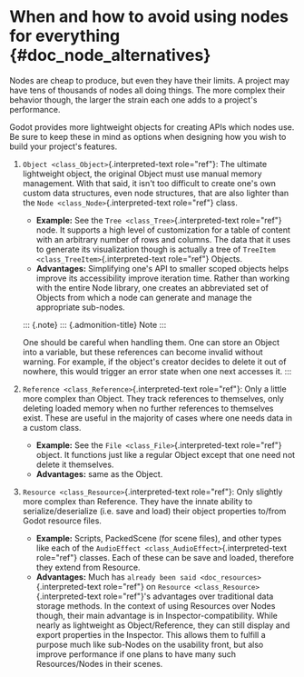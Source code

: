 When and how to avoid using nodes for everything {#doc_node_alternatives}
================================================

Nodes are cheap to produce, but even they have their limits. A project
may have tens of thousands of nodes all doing things. The more complex
their behavior though, the larger the strain each one adds to a
project\'s performance.

Godot provides more lightweight objects for creating APIs which nodes
use. Be sure to keep these in mind as options when designing how you
wish to build your project\'s features.

1.  `Object <class_Object>`{.interpreted-text role="ref"}: The ultimate
    lightweight object, the original Object must use manual memory
    management. With that said, it isn\'t too difficult to create one\'s
    own custom data structures, even node structures, that are also
    lighter than the `Node <class_Node>`{.interpreted-text role="ref"}
    class.

    -   **Example:** See the `Tree <class_Tree>`{.interpreted-text
        role="ref"} node. It supports a high level of customization for
        a table of content with an arbitrary number of rows and columns.
        The data that it uses to generate its visualization though is
        actually a tree of `TreeItem <class_TreeItem>`{.interpreted-text
        role="ref"} Objects.
    -   **Advantages:** Simplifying one\'s API to smaller scoped objects
        helps improve its accessibility improve iteration time. Rather
        than working with the entire Node library, one creates an
        abbreviated set of Objects from which a node can generate and
        manage the appropriate sub-nodes.

    ::: {.note}
    ::: {.admonition-title}
    Note
    :::

    One should be careful when handling them. One can store an Object
    into a variable, but these references can become invalid without
    warning. For example, if the object\'s creator decides to delete it
    out of nowhere, this would trigger an error state when one next
    accesses it.
    :::

2.  `Reference <class_Reference>`{.interpreted-text role="ref"}: Only a
    little more complex than Object. They track references to
    themselves, only deleting loaded memory when no further references
    to themselves exist. These are useful in the majority of cases where
    one needs data in a custom class.
    -   **Example:** See the `File <class_File>`{.interpreted-text
        role="ref"} object. It functions just like a regular Object
        except that one need not delete it themselves.
    -   **Advantages:** same as the Object.
3.  `Resource <class_Resource>`{.interpreted-text role="ref"}: Only
    slightly more complex than Reference. They have the innate ability
    to serialize/deserialize (i.e. save and load) their object
    properties to/from Godot resource files.
    -   **Example:** Scripts, PackedScene (for scene files), and other
        types like each of the
        `AudioEffect <class_AudioEffect>`{.interpreted-text role="ref"}
        classes. Each of these can be save and loaded, therefore they
        extend from Resource.
    -   **Advantages:** Much has
        `already been said <doc_resources>`{.interpreted-text
        role="ref"} on `Resource <class_Resource>`{.interpreted-text
        role="ref"}\'s advantages over traditional data storage methods.
        In the context of using Resources over Nodes though, their main
        advantage is in Inspector-compatibility. While nearly as
        lightweight as Object/Reference, they can still display and
        export properties in the Inspector. This allows them to fulfill
        a purpose much like sub-Nodes on the usability front, but also
        improve performance if one plans to have many such
        Resources/Nodes in their scenes.
